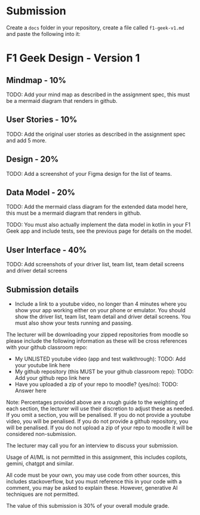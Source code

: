# Submission

Create a `docs` folder in your repository, create a file called `f1-geek-v1.md` and paste the following into it:

# F1 Geek Design - Version 1

## Mindmap - 10%

TODO: Add your mind map as described in the assignment spec, this must be a mermaid diagram that renders in github.

## User Stories - 10%

TODO: Add the original user stories as described in the assignment spec and add 5 more.

## Design - 20%

TODO: Add a screenshot of your Figma design for the list of teams.

## Data Model - 20%

TODO: Add the mermaid class diagram for the extended data model here, this must be a mermaid diagram that renders in github.

TODO: You must also actually implement the data model in kotlin in your F1 Geek app and include tests, see the previous page for details on the model.

## User Interface - 40%

TODO: Add screenshots of your driver list, team list, team detail screens and driver detail screens

## Submission details

* Include a link to a youtube video, no longer than 4 minutes where you show your app working either on your phone or emulator.  You should show the driver list, team list, team detail and driver detail screens.  You must also show your tests running and passing.

The lecturer will be downloading your zipped repositories from moodle so please include the following information as these will be cross references with your github classroom repo:

* My UNLISTED youtube video (app and test walkthrough): TODO: Add your youtube link here
* My github repository (this MUST be your github classroom repo): TODO: Add your github repo link here
* Have you uploaded a zip of your repo to moodle? (yes/no): TODO: Answer here

Note: Percentages provided above are a rough guide to the weighting of each section, the lecturer will use their discretion to adjust these as needed. If you omit a section, you will be penalised. If you do not provide a youtube video, you will be penalised. If you do not provide a github repository, you will be penalised. If you do not upload a zip of your repo to moodle it will be considered non-submission.

The lecturer may call you for an interview to discuss your submission.

Usage of AI/ML is not permitted in this assignment, this includes copilots, gemini, chatgpt and similar.

All code must be your own, you may  use code from other sources, this includes stackoverflow, but you must reference this in your code with a comment, you may be asked to explain these. However, generative AI techniques are not permitted.

The value of this submission is 30% of your overall module grade.